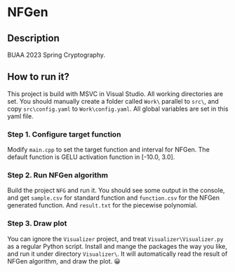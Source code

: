 # NFGen

## Description
BUAA 2023 Spring Cryptography.

## How to run it?

This project is build with MSVC in Visual Studio. All working directories are set. You should manually create a folder called `Work\` parallel to `src\`, and copy `src\config.yaml` to `Work\config.yaml`. All global variables are set in this yaml file.

### Step 1. Configure target function

Modify `main.cpp` to set the target function and interval for NFGen. The default function is GELU activation function in [-10.0, 3.0].

### Step 2. Run NFGen algorithm

Build the project `NFG` and run it. You should see some output in the console, and get `sample.csv` for standard function and `function.csv` for the NFGen generated function. And `result.txt` for the piecewise polynomial.

### Step 3. Draw plot

You can ignore the `Visualizer` project, and treat `Visualizer\Visualizer.py` as a regular Python script. Install and mange the packages the way you like, and run it under directory `Visualizer\`. It will automatically read the result of NFGen algorithm, and draw the plot. 😀

